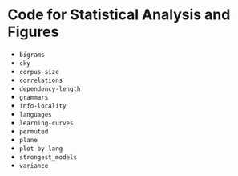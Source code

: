 # Code for Statistical Analysis and Figures

* `bigrams`
* `cky`
* `corpus-size`
* `correlations`
* `dependency-length`
* `grammars`
* `info-locality`
* `languages`
* `learning-curves`
* `permuted`
* `plane`
* `plot-by-lang`
* `strongest_models`
* `variance`
